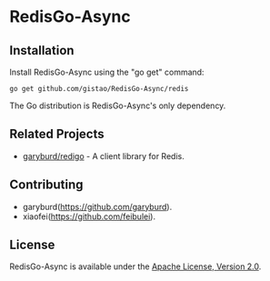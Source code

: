 RedisGo-Async
======

Installation
------------

Install RedisGo-Async using the "go get" command:

    go get github.com/gistao/RedisGo-Async/redis

The Go distribution is RedisGo-Async's only dependency.

Related Projects
----------------

- [garyburd/redigo](https://github.com/garyburd/redigo) - A client library for Redis.


Contributing
------------

* garyburd(https://github.com/garyburd).
* xiaofei(https://github.com/feibulei).

License
-------

RedisGo-Async is available under the [Apache License, Version 2.0](http://www.apache.org/licenses/LICENSE-2.0.html).
